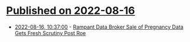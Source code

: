 # [Published on 2022-08-16](index.md)

* [2022-08-16, 10:37:00](https://soylentnews.org/article.pl?sid=22/08/15/1450217&from=rss) - [Rampant Data Broker Sale of Pregnancy Data Gets Fresh Scrutiny Post Roe](https://soylentnews.org/article.pl?sid=22/08/15/1450217&from=rss)
